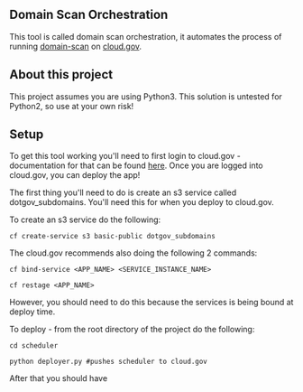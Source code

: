 ## Domain Scan Orchestration

This tool is called domain scan orchestration, it automates the process of running [domain-scan](https://github.com/18F/domain-scan) on [cloud.gov](https://cloud.gov/). 

## About this project

This project assumes you are using Python3.  This solution is untested for Python2, so use at your own risk!

## Setup

To get this tool working you'll need to first login to cloud.gov - documentation for that can be found [here](https://cloud.gov/docs/getting-started/setup/).  Once you are logged into cloud.gov, you can deploy the app!

The first thing you'll need to do is create an s3 service called dotgov_subdomains.  You'll need this for when you deploy to cloud.gov.

To create an s3 service do the following:

`cf create-service s3 basic-public dotgov_subdomains`

The cloud.gov recommends also doing the following 2 commands:

`cf bind-service <APP_NAME> <SERVICE_INSTANCE_NAME>`

`cf restage <APP_NAME>`

However, you should need to do this because the services is being bound at deploy time.

To deploy - from the root directory of the project do the following:

`cd scheduler`

`python deployer.py #pushes scheduler to cloud.gov` 

After that you should have 
